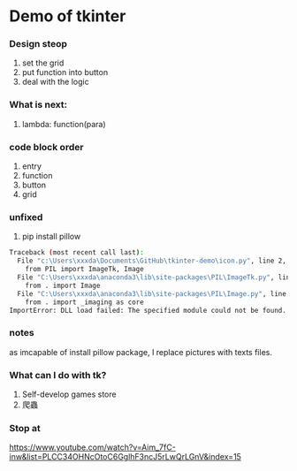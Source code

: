 # Demo of tkinter

### Design steop
1. set the grid
2. put function into button
3. deal with the logic

### What is next:
1. lambda: function(para)

### code block order
1. entry
2. function
3. button
4. grid

### unfixed
1. pip install pillow
``` bash
Traceback (most recent call last):
  File "c:\Users\xxxda\Documents\GitHub\tkinter-demo\icon.py", line 2, in <module>
    from PIL import ImageTk, Image
  File "C:\Users\xxxda\anaconda3\lib\site-packages\PIL\ImageTk.py", line 31, in <module>
    from . import Image
  File "C:\Users\xxxda\anaconda3\lib\site-packages\PIL\Image.py", line 69, in <module>
    from . import _imaging as core
ImportError: DLL load failed: The specified module could not be found.
```

### notes
as imcapable of install pillow package, I replace pictures with texts files.

### What can I do with tk?
1. Self-develop games store
2. 爬蟲


### Stop at
https://www.youtube.com/watch?v=Aim_7fC-inw&list=PLCC34OHNcOtoC6GglhF3ncJ5rLwQrLGnV&index=15